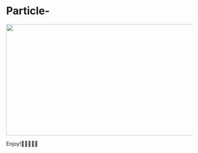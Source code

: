 # Particle-
<img src="https://github.com/dkimh/Particle-Galaxy/assets/118137102/d9a0fce6-4827-4ff1-b52a-77ab055daa5d" width="600" height="300">

Enjoy!🌌🚀🔭👾💫
